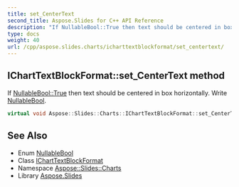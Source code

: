 ```yaml
---
title: set_CenterText
second_title: Aspose.Slides for C++ API Reference
description: "If NullableBool::True then text should be centered in box horizontally. Write NullableBool."
type: docs
weight: 40
url: /cpp/aspose.slides.charts/icharttextblockformat/set_centertext/
---
```

## IChartTextBlockFormat::set_CenterText method


If [NullableBool::True](../../../aspose.slides/nullablebool/) then text should be centered in box horizontally. Write [NullableBool](../../../aspose.slides/nullablebool/).

```cpp
virtual void Aspose::Slides::Charts::IChartTextBlockFormat::set_CenterText(NullableBool value)=0
```

## See Also

* Enum [NullableBool](../../../aspose.slides/nullablebool/)
* Class [IChartTextBlockFormat](../)
* Namespace [Aspose::Slides::Charts](../../)
* Library [Aspose.Slides](../../../)
